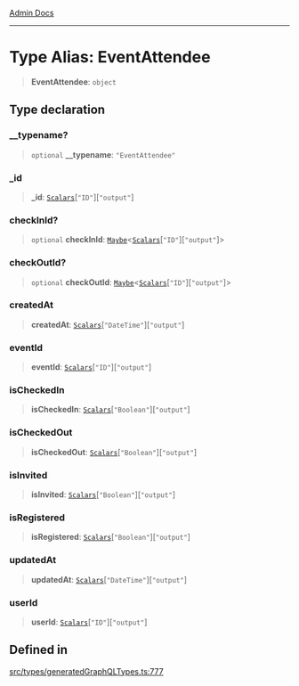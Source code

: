 [Admin Docs](/)

***

# Type Alias: EventAttendee

> **EventAttendee**: `object`

## Type declaration

### \_\_typename?

> `optional` **\_\_typename**: `"EventAttendee"`

### \_id

> **\_id**: [`Scalars`](Scalars.md)\[`"ID"`\]\[`"output"`\]

### checkInId?

> `optional` **checkInId**: [`Maybe`](Maybe.md)\<[`Scalars`](Scalars.md)\[`"ID"`\]\[`"output"`\]\>

### checkOutId?

> `optional` **checkOutId**: [`Maybe`](Maybe.md)\<[`Scalars`](Scalars.md)\[`"ID"`\]\[`"output"`\]\>

### createdAt

> **createdAt**: [`Scalars`](Scalars.md)\[`"DateTime"`\]\[`"output"`\]

### eventId

> **eventId**: [`Scalars`](Scalars.md)\[`"ID"`\]\[`"output"`\]

### isCheckedIn

> **isCheckedIn**: [`Scalars`](Scalars.md)\[`"Boolean"`\]\[`"output"`\]

### isCheckedOut

> **isCheckedOut**: [`Scalars`](Scalars.md)\[`"Boolean"`\]\[`"output"`\]

### isInvited

> **isInvited**: [`Scalars`](Scalars.md)\[`"Boolean"`\]\[`"output"`\]

### isRegistered

> **isRegistered**: [`Scalars`](Scalars.md)\[`"Boolean"`\]\[`"output"`\]

### updatedAt

> **updatedAt**: [`Scalars`](Scalars.md)\[`"DateTime"`\]\[`"output"`\]

### userId

> **userId**: [`Scalars`](Scalars.md)\[`"ID"`\]\[`"output"`\]

## Defined in

[src/types/generatedGraphQLTypes.ts:777](https://github.com/Suyash878/talawa-api/blob/cfd688207611ba245c99edd8dbaccb2cdbf6a043/src/types/generatedGraphQLTypes.ts#L777)

